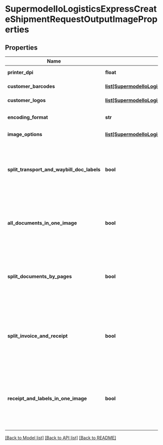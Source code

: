 # SupermodelIoLogisticsExpressCreateShipmentRequestOutputImageProperties

## Properties
Name | Type | Description | Notes
------------ | ------------- | ------------- | -------------
**printer_dpi** | **float** | Printer DPI Resolution for X-axis and Y-axis (in DPI) for transport label and waybill document output | [optional] 
**customer_barcodes** | [**list[SupermodelIoLogisticsExpressCreateShipmentRequestOutputImagePropertiesCustomerBarcodes]**](SupermodelIoLogisticsExpressCreateShipmentRequestOutputImagePropertiesCustomerBarcodes.md) | Customer barcodes to be printed on supported transport label templates | [optional] 
**customer_logos** | [**list[SupermodelIoLogisticsExpressCreateShipmentRequestOutputImagePropertiesCustomerLogos]**](SupermodelIoLogisticsExpressCreateShipmentRequestOutputImagePropertiesCustomerLogos.md) | Customer Logo Image to be printed on transport label | [optional] 
**encoding_format** | **str** | Please provide the format of the output documents. Note that invoice and receipt will always come back as PDF | [optional] [default to 'pdf']
**image_options** | [**list[SupermodelIoLogisticsExpressCreateShipmentRequestOutputImagePropertiesImageOptions]**](SupermodelIoLogisticsExpressCreateShipmentRequestOutputImagePropertiesImageOptions.md) | Here the image options are defined for label, waybillDoc, invoice, receipt and QRcode | [optional] 
**split_transport_and_waybill_doc_labels** | **bool** | When set to true it will generate a single PDF or thermal output file for the Transport Label, a single PDF or thermal output file for the Waybill document and a single PDF file consisting of Commercial Invoice and Shipment Receipt. The default value is false, a single PDF or thermal output image file consists of Transport Label and single PDF or thermal output image file for Waybill Document will be returned in create shipment response. | [optional] 
**all_documents_in_one_image** | **bool** | When set to true it will generate a single PDF or thermal output image file consists of Transport Label, Waybill Document, Shipment Receipt and Commercial Invoice.&lt;BR&gt;          The default value is false, where a single PDF or thermal output image file consists of Transport Label + Waybill Document and single PDF or thermal output image file for Shipment Receipt and Customs Invoice will be returned. | [optional] 
**split_documents_by_pages** | **bool** | When set to true it will generate a single PDF or thermal output image file for each page for the Transport Label and single PDF or thermal output image file for Waybill Document will be returned in the create shipment response. The default value is false, a single PDF or thermal output image file for each page for Transport Label and single PDF or thermal output image file for Waybill Document will be returned in create shipment response. | [optional] 
**split_invoice_and_receipt** | **bool** | When set to true it will generate a single PDF or thermal output image file consisting of Transport Label + Waybill Document, a single file consist of Commercial Invoice and a single file consist of Shipment Receipt. The default value is false, a single PDF or thermal output image file consists of Transport Label + Waybill Document and single PDF or thermal output image file for Shipment Receipt and Customs Invoice will be returned in create shipment response. | [optional] 
**receipt_and_labels_in_one_image** | **bool** | When set to true it will generate a single PDF file consisting of Transport Label, Waybill Document and Shipment Receipt. The default value is false, a single PDF or thermal output image file consists of Transport Label + Waybill Document and single PDF file for Shipment Receipt will be returned in create shipment response.  Applicable only when #/outputImageProperties/imageOptions/0/typeCode is &#x27;receipt&#x27; and #/outputImageProperties/encodingFormat is PDF. | [optional] 

[[Back to Model list]](../README.md#documentation-for-models) [[Back to API list]](../README.md#documentation-for-api-endpoints) [[Back to README]](../README.md)

